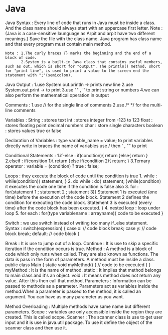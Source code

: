 # Java
Java Syntax :
    Every line of code that runs in Java must be inside a class. And the class name should always start with an uppercase first letter.
    Note : (Java is a case-sensitive launguage as Arpit and arpit have two different meanings.)
    Save the file with the class name.
    Java program has class name and that every program must contain main method.

    Note : 1.The curly braces {} marks the beginning and the end of a block of code.
           2.System is a built-in Java class that contains useful members, such as out, which is short for "output". The println() method, short for "print line", is used to print a value to the screen end the statement with ";"(semicolon).

Java Output : 1.use System.out.println -> prints new line
              2.use System.out.print -> to print 
              3.use "" , '' to print string or numbers 
              4.we can also perform the mathematical operation in output

Comments : 1.use // for the single line of comments
           2.use /* */ for the multi-line comments
           
Variables : String : stores text 
            int : stores integer from -123 to 123
            float : stores floating point decimal numbers
            char : store single characters
            boolean : stores values true or false

Declaration of Variables : type variable_name = value; 
                           to print variables directly write in braces the name of variables
                           use / then ' , "" to print

Conditional Statements : 1.if-else : if(condition){
                                       return
                                    }else{
                                        return
                                    }
                        2.elseif : if(consition 1){
                                      return
                                   }else if(condition 2){
                                    return;
                                   }
                        3.Ternary operator : variable = (condition) ? true : false;

Loops : they execute the block of code until the condition is true
    1. while : while(condition){
        statement;
    }
    2. do while : do{
        statement;
    }while(condition)
    it executes the code one time if the condition is false also
    3. for : for(statement 1 ; statement 2 ; statement 3){
        Statement 1 is executed (one time) before the execution of the code block.
        Statement 2 defines the condition for executing the code block.
        Statement 3 is executed (every time) after the code block has been executed.
    }
    4. nested loop : loop under loop
    5. for each : for(type variablename : arrayname){
        code to be executed
    }

Switch : we use switch instead of writing too many if..else statement.
    Syntax : switch(expression) {
                case x:
                  // code block
                  break;
                case y:
                  // code block
                  break;
                default:
                  // code block
             } 

Break : It is use to jump out of a loop.
Continue : It is use to skip a specific iteration if the condition occurs is true.
Method : A method is a block of code which only runs when called. They are also known as functions.
         The data is pass in the form of parameters.
         A method must be inside a class.
         public class Main {
            static void myMethod() {
                // code to be executed
            }
         }
         myMethod : It is the name of method.
         static : It implies that method belongs to main class and it's an object.
         void : It means method does not return any value.
        After this then call that method.
Parameters : Information can be passed to methods as a parameter. Parameters act as variables inside the method.When a parameter is passed to the method, it is called an argument.
You can have as many parameter as you want.

Method Overloading : Multiple methods have same name but different parameters.
Scope : variables are only accessible inside the region they are created. This is called scope.
Scanner : The scanner class is use to get user input and it is use in java.util package.
          To use it define the object of the scanner class and then use it.
